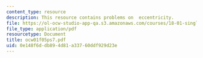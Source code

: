 ```yaml
---
content_type: resource
description: This resource contains problems on  eccentricity.
file: https://ol-ocw-studio-app-qa.s3.amazonaws.com/courses/18-01-single-variable-calculus-fall-2005/0e148f6ddb894d81a33760ddf929d23e_ocw01f05ps7.pdf
file_type: application/pdf
resourcetype: Document
title: ocw01f05ps7.pdf
uid: 0e148f6d-db89-4d81-a337-60ddf929d23e
---
```

